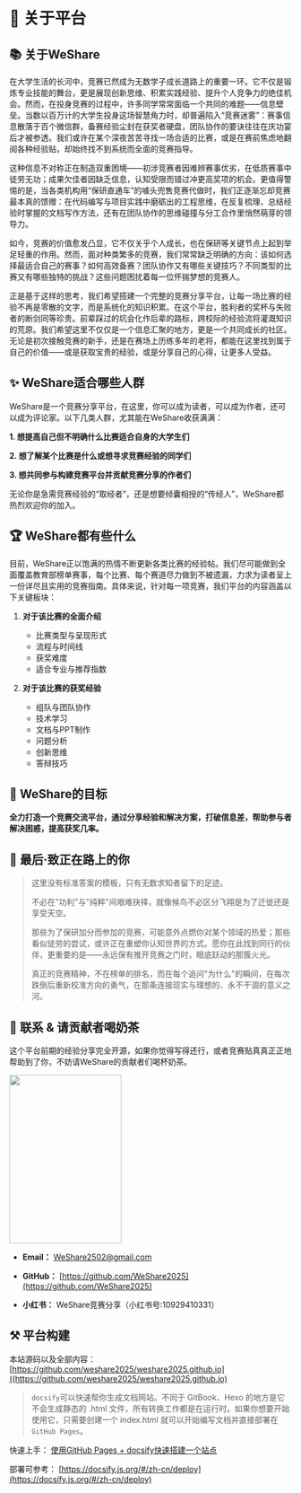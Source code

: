 # 🎉 关于平台

## 📚 关于WeShare

在大学生活的长河中，竞赛已然成为无数学子成长道路上的重要一环。它不仅是锻炼专业技能的舞台，更是展现创新思维、积累实践经验、提升个人竞争力的绝佳机会。然而，在投身竞赛的过程中，许多同学常常面临一个共同的难题——信息壁垒。当数以百万计的大学生投身这场智慧角力时，却普遍陷入“竞赛迷雾”：赛事信息散落于百个微信群，备赛经验尘封在获奖者硬盘，团队协作的要诀往往在庆功宴后才被参透。我们或许在某个深夜苦苦寻找一场合适的比赛，或是在赛前焦虑地翻阅各种经验贴，却始终找不到系统而全面的竞赛指导。

这种信息不对称正在制造双重困境——初涉竞赛者因难辨赛事优劣，在低质赛事中徒劳无功；成果欠佳者因缺乏信息，认知受限而错过冲更高奖项的机会。更值得警惕的是，当各类机构用“保研直通车”的噱头兜售竞赛代做时，我们正逐渐忘却竞赛最本真的馈赠：在代码编写与项目实践中磨砺出的工程思维，在反复梳理、总结经验时掌握的文档写作方法，还有在团队协作的思维碰撞与分工合作里悄然萌芽的领导力。

如今，竞赛的价值愈发凸显，它不仅关乎个人成长，也在保研等关键节点上起到举足轻重的作用。然而，面对种类繁多的竞赛，我们常常缺乏明确的方向：该如何选择最适合自己的赛事？如何高效备赛？团队协作又有哪些关键技巧？不同类型的比赛又有哪些独特的挑战？这些问题困扰着每一位怀揣梦想的竞赛人。

正是基于这样的思考，我们希望搭建一个完整的竞赛分享平台，让每一场比赛的经验不再是零散的文字，而是系统化的知识积累。在这个平台，胜利者的奖杯与失败者的断剑同等珍贵。前辈踩过的坑会化作后辈的路标，跨校际的经验流将灌溉知识的荒原。我们希望这里不仅仅是一个信息汇聚的地方，更是一个共同成长的社区。无论是初次接触竞赛的新手，还是在赛场上历练多年的老将，都能在这里找到属于自己的价值——或是获取宝贵的经验，或是分享自己的心得，让更多人受益。


## ✨️ WeShare适合哪些人群

WeShare是一个竞赛分享平台，在这里，你可以成为读者，可以成为作者，还可以成为评论家。以下几类人群，尤其能在WeShare收获满满：

****1. 想提高自己但不明确什么比赛适合自身的大学生们****

****2. 想了解某个比赛是什么或想寻求竞赛经验的同学们****

****3. 想共同参与构建竞赛平台并贡献竞赛分享的作者们****

无论你是急需竞赛经验的“取经者”，还是想要倾囊相授的“传经人”，WeShare都热烈欢迎你的加入。


## 🏆️ WeShare都有些什么

目前，WeShare正以饱满的热情不断更新各类比赛的经验帖。我们尽可能做到全面覆盖教育部榜单赛事，每个比赛、每个赛道尽力做到不被遗漏，力求为读者呈上一份详尽且实用的竞赛指南。具体来说，针对每一项竞赛，我们平台的内容涵盖以下关键板块：

1. **对于该比赛的全面介绍**
   - 比赛类型与呈现形式
   - 流程与时间线
   - 获奖难度
   - 适合专业与推荐指数

2. **对于该比赛的获奖经验**
   - 组队与团队协作
   - 技术学习
   - 文档与PPT制作
   - 问题分析
   - 创新思维
   - 答辩技巧


## 🚀 WeShare的目标

****全力打造一个竞赛交流平台，通过分享经验和解决方案，打破信息差，帮助参与者解决困惑，提高获奖几率。****


## 🚶 最后·致正在路上的你

> 这里没有标准答案的模板，只有无数求知者留下的足迹。
>
> 不必在"功利"与"纯粹"间艰难抉择，就像候鸟不必区分飞翔是为了迁徙还是享受天空。
>
> 那些为了保研加分而参加的竞赛，可能意外点燃你对某个领域的热爱；那些看似徒劳的尝试，或许正在重塑你认知世界的方式。愿你在此找到同行的伙伴，更重要的是——永远保有推开竞赛之门时，眼底跃动的那簇火光。
>
> 真正的竞赛精神，不在榜单的排名，而在每个追问"为什么"的瞬间，在每次跌倒后重新校准方向的勇气，在那条连接现实与理想的、永不干涸的意义之河。

## 💌 联系 & 请贡献者喝奶茶

这个平台前期的经验分享完全开源，如果你觉得写得还行，或者竞赛贴真真正正地帮助到了你，不妨请WeShare的贡献者们喝杯奶茶。

  <div ><img src="https://WeShare.xin/about/shoukuan.jpg" width="200" height="300" /></div>

  
- **Email：** WeShare2502@gmail.com

- **GitHub：** [https://github.com/WeShare2025](https://github.com/WeShare2025)
  
- **小红书：** WeShare竞赛分享（小红书号:10929410331）


## ⚒️ 平台构建

本站源码以及全部内容： [https://github.com/weshare2025/weshare2025.github.io]((https://github.com/weshare2025/weshare2025.github.io)
<!--
<img src="https://img.shields.io/github/stars/bytesfly/blog" data-origin="https://img.shields.io/github/stars/bytesfly/blog" alt=""> 
<img src="https://img.shields.io/github/forks/bytesfly/blog" data-origin="https://img.shields.io/github/forks/bytesfly/blog" alt="">
<img src="https://img.shields.io/github/license/bytesfly/blog" data-origin="https://img.shields.io/github/license/bytesfly/blog" alt="">
-->
> `docsify`可以快速帮你生成文档网站。不同于 GitBook、Hexo 的地方是它不会生成静态的 .html 文件，所有转换工作都是在运行时。如果你想要开始使用它，只需要创建一个 index.html 就可以开始编写文档并直接部署在`GitHub Pages`。

快速上手： [使用GitHub Pages + docsify快速搭建一个站点](https://www.cnblogs.com/bytesfly/p/github-pages-docsify.html)

部署可参考： [https://docsify.js.org/#/zh-cn/deploy](https://docsify.js.org/#/zh-cn/deploy)  
